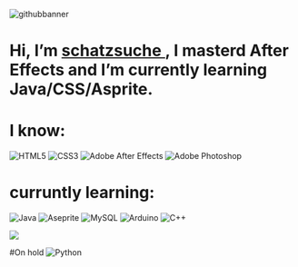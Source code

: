 ![githubbanner](https://github.com/user-attachments/assets/ba32a211-aeaf-41a6-a78b-3df54aa2f738) <html> <h1> Hi, I’m <a href="https://linktr.ee/schatzsuche_"> schatzsuche </a>, I masterd After Effects and I’m currently learning Java/CSS/Asprite.</h1></html>
# I know:
![HTML5](https://img.shields.io/badge/html5-%23E34F26.svg?style=for-the-badge&logo=html5&logoColor=white) ![CSS3](https://img.shields.io/badge/css3-%231572B6.svg?style=for-the-badge&logo=css3&logoColor=white)  ![Adobe After Effects](https://img.shields.io/badge/Adobe%20After%20Effects-9999FF.svg?style=for-the-badge&logo=Adobe%20After%20Effects&logoColor=white) ![Adobe Photoshop](https://img.shields.io/badge/adobe%20photoshop-%2331A8FF.svg?style=for-the-badge&logo=adobe%20photoshop&logoColor=white)
# curruntly learning:
![Java](https://img.shields.io/badge/java-%23ED8B00.svg?style=for-the-badge&logo=openjdk&logoColor=white) ![Aseprite](https://img.shields.io/badge/Aseprite-FFFFFF?style=for-the-badge&logo=Aseprite&logoColor=#7D929E)  ![MySQL](https://img.shields.io/badge/mysql-4479A1.svg?style=for-the-badge&logo=mysql&logoColor=white) ![Arduino](https://img.shields.io/badge/-Arduino-00979D?style=for-the-badge&logo=Arduino&logoColor=white) ![C++](https://img.shields.io/badge/c++-%2300599C.svg?style=for-the-badge&logo=c%2B%2B&logoColor=white)

![](https://visitcount.itsvg.in/api?id=schatzsuche&label=Views&color=12&icon=2&pretty=false)

#On hold
![Python](https://img.shields.io/badge/python-3670A0?style=for-the-badge&logo=python&logoColor=ffdd54)
